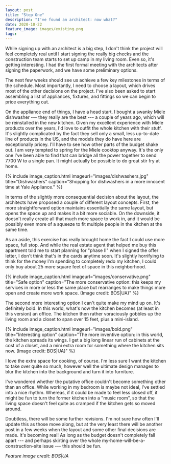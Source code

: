 ```yaml
---
layout: post
title: "Step One"
description: "I've found an architect: now what?"
date: 2020-10-22
feature_image: images/existing.png
tags: 
---
```


While signing up with an architect is a big step, I don't think the project will feel completely real until I start signing the really big checks and the construction team starts to set up camp in my living room. Even so, it's getting interesting. I had the first formal meeting with the architects after signing the paperwork, and we have some preliminary options.

<!--more-->

The next few weeks should see us achieve a few key milestones in terms of the schedule. Most importantly, I need to choose a layout, which drives most of the other decisions on the project. I've also been asked to start assembling a list of appliances, fixtures, and fittings so we can begin to price everything out.

On the appliance end of things, I have a head start. I bought a swanky Miele dishwasher --- they really are the best --- a couple of years ago, which will be reinstalled in the new kitchen. Given my excellent experience with Miele products over the years, I'd love to outfit the whole kitchen with their stuff. It's slightly complicated by the fact they sell only a small, less up-to-date line of products in the US, and the models they do have here are exceptionally pricey. I'll have to see how other parts of the budget shake out. I am very tempted to spring for the Miele cooktop anyway. It's the only one I've been able to find that can bridge all the power together to send 7700 W to a single pan. It might actually be possible to do great stir fry at home.

{% include image_caption.html imageurl="images/dishwashers.jpg" title="Dishwashers" caption="Shopping for dishwashers in a more innocent time at Yale Appliance." %}

In terms of the slightly more consequential decision about the layout, the architects have proposed a couple of different layout concepts. First, the more straightforward option maintains essentially the same layout, but opens the space up and makes it a bit more sociable. On the downside, it doesn't really create all that much more space to work in, and it would be possibly even more of a squeeze to fit multiple people in the kitchen at the same time.

As an aside, this exercise has really brought home the fact I could use more space, full stop. And while the real estate agent that helped me buy this apartment told me to start planning for "phase II" when I signed the offer letter, I don't think that's in the cards anytime soon. It's slightly horrifying to think for the money I'm spending to completely redo my kitchen, I could only buy about 25 more square feet of space in this neighborhood.

{% include image_caption.html imageurl="images/conservative.png" title="Safe option" caption="The more conservative option: this keeps my services in more or less the same place but rearranges to make things more open and create more work space. (Image credit: BOS|UA)" %}

The second more interesting option I can't quite make my mind up on. It's definitely bold. In this world, what's now the kitchen becomes (at least in this version) an office. The kitchen then rather voraciously gobbles up the living room and a closet to span over 15 feet, plus a mini-island.

{% include image_caption.html imageurl="images/bold.png" title="Interesting option" caption="The more inventive option: in this world, the kitchen spreads its wings. I get a big long linear run of cabinets at the cost of a closet, and a mini extra room for something where the kitchen sits now. (Image credit: BOS|UA)" %}

I love the extra space for cooking, of course. I'm less sure I want the kitchen to take over quite so much, however well the ultimate design manages to blur the kitchen into the background and turn it into furniture.

I've wondered whether the putative office couldn't become something other than an office. While working in my bedroom is maybe not ideal, I've settled into a nice rhythm. Whereas, if it could be made to feel less closed off, it might be fun to turn the former kitchen into a "music room", so that the living space doesn't feel quite as cramped if the kitchen gets so moved around.

Doubtless, there will be some further revisions. I'm not sure how often I'll update this as those move along, but at the very least there will be another post in a few weeks when the layout and some other final decisions are made. It's becoming real! As long as the budget doesn't completely fall apart --- and perhaps skirting over the whole my-home-will-be-a-construction-site issue --- this should be fun.

_Feature image credit: BOS\|UA_